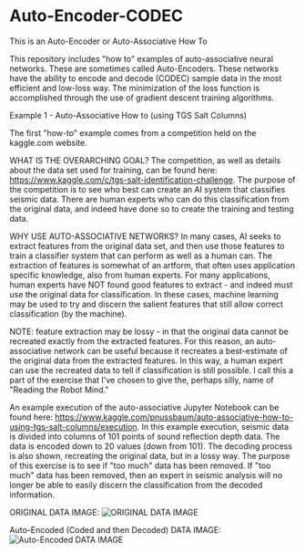 # Auto-Encoder-CODEC
This is an Auto-Encoder or Auto-Associative How To

This repository includes "how to" examples of auto-associative neural networks. These are sometimes called Auto-Encoders.
These networks have the ability to encode and decode (CODEC) sample data in the most efficient and low-loss way.
The minimization of the loss function is accomplished through the use of gradient descent training algorithms.

Example 1 - Auto-Associative How to (using TGS Salt Columns)

The first "how-to" example comes from a competition held on the kaggle.com website. 

WHAT IS THE OVERARCHING GOAL?
The competition, as well as details about the data set used for training, can be found here: https://www.kaggle.com/c/tgs-salt-identification-challenge.
The purpose of the competition is to see who best can create an AI system that classifies seismic data.
There are human experts who can do this classification from the original data, and indeed have done so to create the training and testing data.

WHY USE AUTO-ASSOCIATIVE NETWORKS?
In many cases, AI seeks to extract features from the original data set, and then use those features to train a classifier system that can perform as well as a human can.
The extraction of features is somewhat of an artform, that often uses application specific knowledge, also from human experts.
For many applications, human experts have NOT found good features to extract - and indeed must use the original data for classification.
In these cases, machine learning may be used to try and discern the salient features that still allow correct classification (by the machine).


NOTE: feature extraction may be lossy - in that the original data cannot be recreated exactly from the extracted features.
For this reason, an auto-associative network can be useful because it recreates a best-estimate of the original data from the extracted features.
In this way, a human expert can use the recreated data to tell if classification is still possible.
I call this a part of the exercise that I've chosen to give the, perhaps silly, name of "Reading the Robot Mind."

An example execution of the auto-associative Jupyter Notebook can be found here: https://www.kaggle.com/pnussbaum/auto-associative-how-to-using-tgs-salt-columns/execution.
In this example execution, seismic data is divided into columns of 101 points of sound reflection depth data.
The data is encoded down to 20 values (down from 101).
The decoding process is also shown, recreating the original data, but in a lossy way.
The purpose of this exercise is to see if "too much" data has been removed. 
If "too much" data has been removed, then an expert in seismic analysis will no longer be able to easily discern the classification from the decoded information.

ORIGINAL DATA IMAGE:
<img src="https://www.kaggleusercontent.com/kf/5296495/eyJhbGciOiJkaXIiLCJlbmMiOiJBMTI4Q0JDLUhTMjU2In0..0t7XA6bCdyiksXNe5uymhw.O9UJCYEqUuKNeShHjawM9uwOwU2EbNgD_hofDeTVEtXwT3kLXw1lmVN3P94E2oS0kF0hfuO5szuGgFs2nyv3hIE4nZt8aBDWqsfW3tpfoyLeqOh90QXmy30KBNYNNoiy2DhriZeWuJFgVF_vdSybNEWHTqZF2wwcqbVMw10J6tUq3w3FJtEDgWag7IZjEmK_zWENo-NYjx6n9EGp0ZrK7GpsBjVlAukuB5KjZ77pTRVSP_ihEH33sVffrrsX_22OLjBf0fW27XvLkZUpgj3oxbUu4BewWm34gk7Cn4RiZI_2pzL3L0OjERRTZvaWtccE26ckob6uE4TFfY2xo3SkTL91xDucKMZT6AU22usSGlz_1_DkF7D8I739UBFhLYXZqWXuxhh58rVNfdxmA8SrrK0qhGx3rtF1qLyajOX_mFeFKqqi5nXbsNcNm13e_h4UewjKQpDhJ6axjbbMJ2DLVbJ1uon4dO4DpYtrut75SMJy0VZTAtzqHpjbAd02ccL4X7w2RuQH2c33GrimhAKYNi9hVh7YYzQ_HE-IylPnfbHMRHtFeLAxg2LluCc7BqcL1ooiT--TySaTfqEQVzxwYzzoUk5wMOoP8etXac0K9Eof_0_edjcav58de9RcSFp8km0BwzwTndRPz9TCe5kklh2qhftObF4_RVBDSoK0qfrchSqIk6iApxEfPc55ZV_L.kBqhesPBzl3gJfrcDMTINQ/__results___files/__results___13_1.png" alt="ORIGINAL DATA IMAGE">

Auto-Encoded (Coded and then Decoded) DATA IMAGE:
<img src="https://www.kaggleusercontent.com/kf/5296495/eyJhbGciOiJkaXIiLCJlbmMiOiJBMTI4Q0JDLUhTMjU2In0..0t7XA6bCdyiksXNe5uymhw.O9UJCYEqUuKNeShHjawM9uwOwU2EbNgD_hofDeTVEtXwT3kLXw1lmVN3P94E2oS0kF0hfuO5szuGgFs2nyv3hIE4nZt8aBDWqsfW3tpfoyLeqOh90QXmy30KBNYNNoiy2DhriZeWuJFgVF_vdSybNEWHTqZF2wwcqbVMw10J6tUq3w3FJtEDgWag7IZjEmK_zWENo-NYjx6n9EGp0ZrK7GpsBjVlAukuB5KjZ77pTRVSP_ihEH33sVffrrsX_22OLjBf0fW27XvLkZUpgj3oxbUu4BewWm34gk7Cn4RiZI_2pzL3L0OjERRTZvaWtccE26ckob6uE4TFfY2xo3SkTL91xDucKMZT6AU22usSGlz_1_DkF7D8I739UBFhLYXZqWXuxhh58rVNfdxmA8SrrK0qhGx3rtF1qLyajOX_mFeFKqqi5nXbsNcNm13e_h4UewjKQpDhJ6axjbbMJ2DLVbJ1uon4dO4DpYtrut75SMJy0VZTAtzqHpjbAd02ccL4X7w2RuQH2c33GrimhAKYNi9hVh7YYzQ_HE-IylPnfbHMRHtFeLAxg2LluCc7BqcL1ooiT--TySaTfqEQVzxwYzzoUk5wMOoP8etXac0K9Eof_0_edjcav58de9RcSFp8km0BwzwTndRPz9TCe5kklh2qhftObF4_RVBDSoK0qfrchSqIk6iApxEfPc55ZV_L.kBqhesPBzl3gJfrcDMTINQ/__results___files/__results___13_3.png" alt="Auto-Encoded DATA IMAGE">
